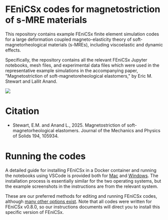 # FEniCSx codes for magnetostriction of s-MRE materials 

This repository contains example FEniCSx finite element simulation codes for a large deformation coupled magneto-elasticity theory of soft-magnetorheological materials (s-MREs), including viscoelastic and dynamic effects.

Specifically, the repository contains all the relevant FEniCSx Jupyter notebooks, mesh files, and experimental data files which were used in the representative example simulations in the accompanying paper, "Magnetostriction of soft-magnetoreheological elastomers," by Eric M. Stewart and Lallit Anand.


![](https://github.com/ericstewart36/softmagnetics/blob/main/example_movies.gif)

# Citation
- Stewart, E.M. and Anand L., 2025. Magnetostriction of soft-magnetorheological elastomers. Journal of the Mechanics and Physics of Solids 194, 105934.

# Running the codes

A detailed guide for installing FEniCSx in a Docker container and running the notebooks using VSCode is provided both for [Mac](https://github.com/ericstewart36/finite_viscoelasticity/blob/main/FEniCSx_v08_Docker_install_mac.pdf) and [Windows](https://github.com/ericstewart36/finite_viscoelasticity/blob/main/FEniCSx_v08_Docker_install_windows.pdf). The installation process is essentially similar for the two operating systems, but the example screenshots in the instructions are from the relevant system.

These are our preferred methods for editing and running FEniCSx codes, although [many other options exist](https://fenicsproject.org/download/). Note that all codes were written for FEniCSx v0.8.0, so our instructions documents will direct you to install this specific version of FEniCSx.

